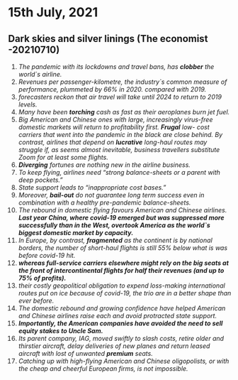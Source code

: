 # 15th July, 2021

## Dark skies and silver linings (The economist -20210710)

1. *The pandemic with its lockdowns and travel bans, has **clobber** the world`s airline.*
2. *Revenues per passenger-kilometre, the industry`s common measure of performance, plummeted by 66% in 2020. compared with 2019.*
3. *forecasters reckon that air travel will take until 2024 to return to 2019 levels.*
4. *Many have been **torching** cash as fast as their aeroplanes burn jet fuel.*
5. *Big American and Chinese ones with large, increasingly virus-free domestic markets will return to profitability first. **Frugal** low- cost carriers that went into the pandemic in the black are close behind. By contrast, airlines that depend on **lucrative** long-haul routes may struggle if, as seems almost inevitable, business travellers substitute Zoom for at least some flights.*
6. ***Diverging** fortunes are nothing new in the airline business.*
7. *To keep flying, airlines need “strong balance-sheets or a parent with deep pockets.”*
8. *State support leads to “inappropriate cost bases.”*
9. *Moreover, **bail-out** do not guarantee long term success even in combination with a healthy pre-pandemic balance-sheets.*
10. *The rebound in domestic flying favours American and Chinese airlines. **Last year China, where covid-19 emerged but was suppressed more successfully than in the West, overtook America as the world`s biggest domestic market by capacity.***
11. *In Europe, by contrast, **fragmented** as the continent is by national borders, the number of short-haul flights is still 55% below  what is was before covid-19 hit.*
12. ***whereas full-service carriers elsewhere might rely on the big seats at the front of intercontinental flights for half their revenues (and up to 75% of profits).***
13. *their costly geopolitical obligation to expend loss-making international routes put on ice because of covid-19, the trio are in a better shape than ever before.*
14. *The domestic rebound and growing confidence have helped American and Chinese airlines raise each and avoid protracted state support.*
15. ***Importantly, the American companies have avoided the need to sell equity stakes to Uncle Sam.***
16. *Its parent company, IAG, moved swiftly to slash costs, retire older and thirstier aircraft, delay deliveries of new planes and return leased aircraft with lost of unwanted **premium** seats.*
17. *Catching up with high-flying American and Chinese oligopolists, or with the cheap and cheerful European firms, is not impossible.*